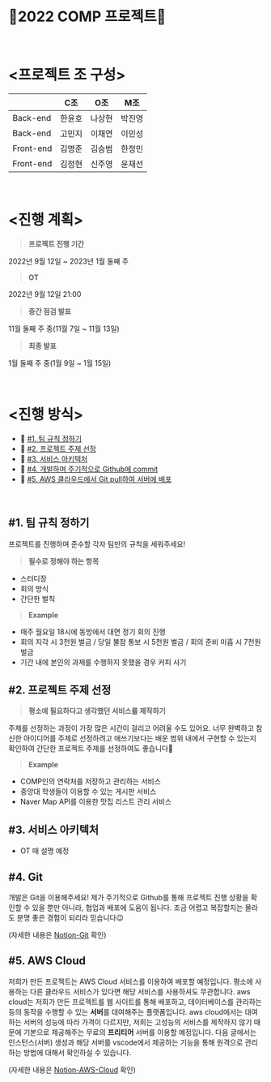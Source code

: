 <h1>🐥2022 COMP 프로젝트🐥</h1>

<br>

# <프로젝트 조 구성>

|  | C조 | O조 | M조 |
| --- | --- | --- | --- |
| Back-end | 한윤호 | 나상현 | 박진영 |
| Back-end | 고민지 | 이채연 | 이민성 |
| Front-end | 김명준 | 김승범 | 한정민 |
| Front-end | 김정현 | 신주영 | 윤재선 |

<br>

# <진행 계획>

> **프로젝트 진행 기간**
> 

2022년 9월 12일 ~ 2023년 1월 둘째 주

> **OT**
> 

2022년 9월 12일 21:00

> **중간 점검 발표**
> 

11월 둘째 주 중(11월 7일 ~ 11월 13일)

> **최종 발표**
> 

1월 둘째 주 중(1월 9일 ~ 1월 15일)

<br>

# <진행 방식>

- 📌 [#1. 팀 규칙 정하기](#1-팀-규칙-정하기)
- 📌 [#2. 프로젝트 주제 선정]()
- 📌 [#3. 서비스 아키텍처]()
- 📌 [#4. 개발하며 주기적으로 Github에 commit]()
- 📌 [#5. AWS 클라우드에서 Git pull하여 서버에 배포]()

<br>

## #1. 팀 규칙 정하기

프로젝트를 진행하며 준수할 각자 팀만의 규칙을 세워주세요! 

> **필수로 정해야 하는 항목**
> 
- 스터디장
- 회의 방식
- 간단한 벌칙

> **Example**
> 
- 매주 월요일 18시에 동방에서 대면 정기 회의 진행
- 회의 지각 시 3천원 벌금 / 당일 불참 통보 시 5천원 벌금 / 회의 준비 미흡 시 7천원 벌금
- 기간 내에 본인의 과제를 수행하지 못했을 경우 커피 사기

## #2. 프로젝트 주제 선정

> **평소에 필요하다고 생각했던 서비스를 제작하기**
> 

주제를 선정하는 과정이 가장 많은 시간이 걸리고 어려울 수도 있어요. 너무 완벽하고 참신한 아이디어를 주제로 선정하려고 애쓰기보다는 배운 범위 내에서 구현할 수 있는지 확인하여 간단한 프로젝트 주제를 선정하여도 좋습니다🙂

> **Example**
> 
- COMP인의 연락처를 저장하고 관리하는 서비스
- 중앙대 학생들이 이용할 수 있는 게시판 서비스
- Naver Map API를 이용한 맛집 리스트 관리 서비스

## #3. 서비스 아키텍처

- OT 때 설명 예정

## #4. Git

개발은 Git을 이용해주세요! 제가 주기적으로 Github를 통해 프로젝트 진행 상황을 확인할 수 있을 뿐만 아니라, 협업과 배포에 도움이 됩니다. 조금 어렵고 복잡할지는 몰라도 분명 좋은 경험이 되리라 믿습니다😉

(자세한 내용은 [Notion-Git](https://www.notion.so/1unaram/2022-COMP-37489972ceba4ad683ad1ee445f11dfd#fec78db008e24e7ea59a86ed74ccc320) 확인)

## #5. AWS Cloud

저희가 만든 프로젝트는 AWS Cloud 서비스를 이용하여 배포할 예정입니다. 평소에 사용하는 다른 클라우드 서비스가 있다면 해당 서비스를 사용하셔도 무관합니다. aws cloud는 저희가 만든 프로젝트를 웹 사이트를 통해 배포하고, 데이터베이스를 관리하는 등의 동작을 수행할 수 있는 **서버**를 대여해주는 플랫폼입니다. aws cloud에서는 대여하는 서버의 성능에 따라 가격이 다르지만, 저희는 고성능의 서비스를 제작하지 않기 때문에 기본으로 제공해주는 무료의 **프리티어** 서버를 이용할 예정입니다. 다음 글에서는 인스턴스(서버) 생성과 해당 서버를 vscode에서 제공하는 기능을 통해 원격으로 관리하는 방법에 대해서 확인하실 수 있습니다.

(자세한 내용은 [Notion-AWS-Cloud](https://www.notion.so/1unaram/2022-COMP-37489972ceba4ad683ad1ee445f11dfd#1aa26faf58e049c8901b67385d554499) 확인)
